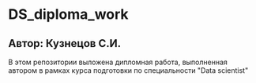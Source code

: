 # DS_diploma_work

## Автор: Кузнецов С.И.

В этом репозитории выложена дипломная работа, выполненная автором в рамках курса подготовки по специальности "Data scientist"
